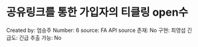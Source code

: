 # 공유링크를 통한 가입자의 티클링 open수

Created by: 엄승주
Number: 6
source: FA API
source 존재: No
구현: 최영섭
긴급도: 긴급
추출 가능: No